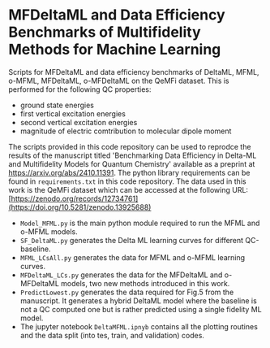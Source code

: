 # MFDeltaML and Data Efficiency Benchmarks of Multifidelity Methods for Machine Learning 
Scripts for MFDeltaML and data efficiency benchmarks of DeltaML, MFML, o-MFML, MFDeltaML, o-MFDeltaML on the QeMFi dataset. This is performed for the following QC properties:
* ground state energies
* first vertical excitation energies
* second vertical excitation energies
* magnitude of electric comtribution to molecular dipole moment


The scripts provided in this code repository can be used to reprodce the results of the manuscript titled 'Benchmarking Data Efficiency in Delta-ML and Multifidelity Models for Quantum Chemistry' available as a preprint at https://arxiv.org/abs/2410.11391. The python library requirements can be found in `requirements.txt` in this code repository.
The data used in this work is the QeMFi dataset which can be accessed at the following URL: [https://zenodo.org/records/12734761](https://doi.org/10.5281/zenodo.13925688)

* `Model_MFML.py` is the main python module required to run the MFML and o-MFML models.
* `SF_DeltaML.py` generates the Delta ML learning curves for different QC-baseline.
* `MFML_LCsAll.py` generates the data for MFML and o-MFML learning curves.
* `MFDeltaML_LCs.py` generates the data for the MFDeltaML and o-MFDeltaML models, two new methods introduced in this work.
* `PredictLowest.py` generates the data required for Fig.5 from the manuscript. It generates a hybrid DeltaML model where the baseline is not a QC computed one but is rather predicted using a single fidelity ML model.
* The jupyter notebook `DeltaMFML.ipnyb` contains all the plotting routines and the data split (into tes, train, and validation) codes.
